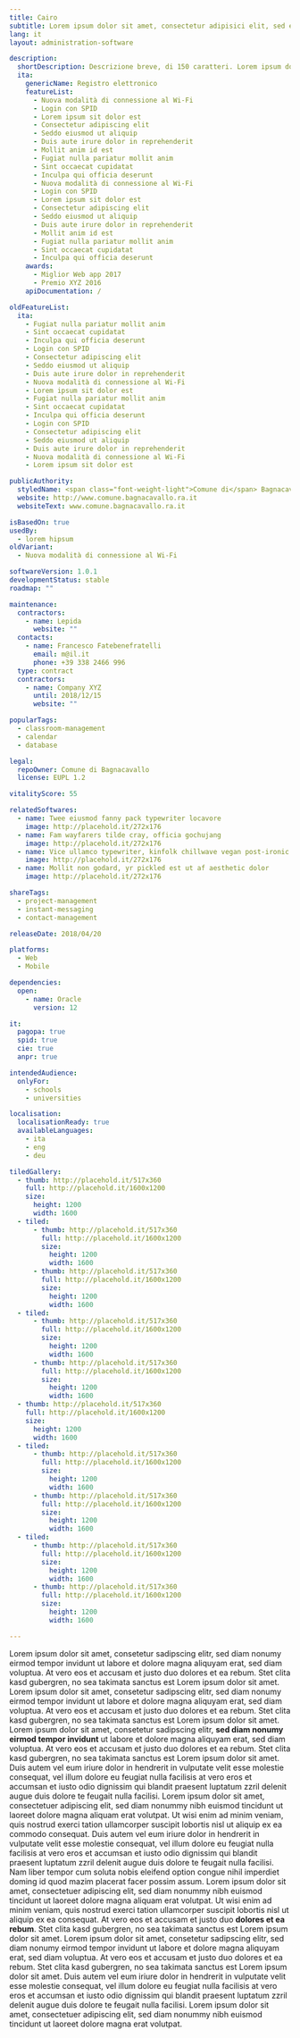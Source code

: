 ```yaml
---
title: Cairo
subtitle: Lorem ipsum dolor sit amet, consectetur adipisici elit, sed eiusmod tempor incidunt ut labore et dolore magna aliqua. Ut enim ad minim veniam, quis nostrud
lang: it
layout: administration-software

description:
  shortDescription: Descrizione breve, di 150 caratteri. Lorem ipsum dolor sit amet, consect etur adipisici elit, sed tempor incidunt ut labore et dolore magna aliqua.
  ita:
    genericName: Registro elettronico
    featureList:
      - Nuova modalità di connessione al Wi-Fi
      - Login con SPID
      - Lorem ipsum sit dolor est
      - Consectetur adipiscing elit
      - Seddo eiusmod ut aliquip
      - Duis aute irure dolor in reprehenderit
      - Mollit anim id est
      - Fugiat nulla pariatur mollit anim
      - Sint occaecat cupidatat
      - Inculpa qui officia deserunt
      - Nuova modalità di connessione al Wi-Fi
      - Login con SPID
      - Lorem ipsum sit dolor est
      - Consectetur adipiscing elit
      - Seddo eiusmod ut aliquip
      - Duis aute irure dolor in reprehenderit
      - Mollit anim id est
      - Fugiat nulla pariatur mollit anim
      - Sint occaecat cupidatat
      - Inculpa qui officia deserunt
    awards:
      - Miglior Web app 2017
      - Premio XYZ 2016
    apiDocumentation: /

oldFeatureList:
  ita:
    - Fugiat nulla pariatur mollit anim
    - Sint occaecat cupidatat
    - Inculpa qui officia deserunt
    - Login con SPID
    - Consectetur adipiscing elit
    - Seddo eiusmod ut aliquip
    - Duis aute irure dolor in reprehenderit
    - Nuova modalità di connessione al Wi-Fi
    - Lorem ipsum sit dolor est
    - Fugiat nulla pariatur mollit anim
    - Sint occaecat cupidatat
    - Inculpa qui officia deserunt
    - Login con SPID
    - Consectetur adipiscing elit
    - Seddo eiusmod ut aliquip
    - Duis aute irure dolor in reprehenderit
    - Nuova modalità di connessione al Wi-Fi
    - Lorem ipsum sit dolor est

publicAuthority:
  styledName: <span class="font-weight-light">Comune di</span> Bagnacavallo
  website: http://www.comune.bagnacavallo.ra.it
  websiteText: www.comune.bagnacavallo.ra.it

isBasedOn: true
usedBy:
  - lorem hipsum
oldVariant:
  - Nuova modalità di connessione al Wi-Fi

softwareVersion: 1.0.1
developmentStatus: stable
roadmap: ""

maintenance:
  contractors:
    - name: Lepida
      website: ""
  contacts:
    - name: Francesco Fatebenefratelli
      email: m@il.it
      phone: +39 338 2466 996
  type: contract
  contractors:
    - name: Company XYZ
      until: 2018/12/15
      website: ""

popularTags:
  - classroom-management
  - calendar
  - database

legal:
  repoOwner: Comune di Bagnacavallo
  license: EUPL 1.2

vitalityScore: 55

relatedSoftwares:
  - name: Twee eiusmod fanny pack typewriter locavore
    image: http://placehold.it/272x176
  - name: Fam wayfarers tilde cray, officia gochujang
    image: http://placehold.it/272x176
  - name: Vice ullamco typewriter, kinfolk chillwave vegan post-ironic
    image: http://placehold.it/272x176
  - name: Mollit non godard, yr pickled est ut af aesthetic dolor
    image: http://placehold.it/272x176

shareTags:
  - project-management
  - instant-messaging
  - contact-management

releaseDate: 2018/04/20

platforms:
  - Web
  - Mobile

dependencies:
  open:
    - name: Oracle
      version: 12

it:
  pagopa: true
  spid: true
  cie: true
  anpr: true

intendedAudience:
  onlyFor:
    - schools
    - universities

localisation:
  localisationReady: true
  availableLanguages:
    - ita
    - eng
    - deu

tiledGallery:
  - thumb: http://placehold.it/517x360
    full: http://placehold.it/1600x1200
    size:
      height: 1200
      width: 1600
  - tiled:
      - thumb: http://placehold.it/517x360
        full: http://placehold.it/1600x1200
        size:
          height: 1200
          width: 1600
      - thumb: http://placehold.it/517x360
        full: http://placehold.it/1600x1200
        size:
          height: 1200
          width: 1600
  - tiled:
      - thumb: http://placehold.it/517x360
        full: http://placehold.it/1600x1200
        size:
          height: 1200
          width: 1600
      - thumb: http://placehold.it/517x360
        full: http://placehold.it/1600x1200
        size:
          height: 1200
          width: 1600
  - thumb: http://placehold.it/517x360
    full: http://placehold.it/1600x1200
    size:
      height: 1200
      width: 1600
  - tiled:
      - thumb: http://placehold.it/517x360
        full: http://placehold.it/1600x1200
        size:
          height: 1200
          width: 1600
      - thumb: http://placehold.it/517x360
        full: http://placehold.it/1600x1200
        size:
          height: 1200
          width: 1600
  - tiled:
      - thumb: http://placehold.it/517x360
        full: http://placehold.it/1600x1200
        size:
          height: 1200
          width: 1600
      - thumb: http://placehold.it/517x360
        full: http://placehold.it/1600x1200
        size:
          height: 1200
          width: 1600

---
```


Lorem ipsum dolor sit amet, consetetur sadipscing elitr, sed diam nonumy eirmod tempor invidunt ut labore et dolore magna aliquyam erat, sed diam voluptua. At vero eos et accusam et justo duo dolores et ea rebum. Stet clita kasd gubergren, no sea takimata sanctus est Lorem ipsum dolor sit amet.
Lorem ipsum dolor sit amet, consetetur sadipscing elitr, sed diam nonumy eirmod tempor invidunt ut labore et dolore magna aliquyam erat, sed diam voluptua. At vero eos et accusam et justo duo dolores et ea rebum. Stet clita kasd gubergren, no sea takimata sanctus est Lorem ipsum dolor sit amet. Lorem ipsum dolor sit amet, consetetur sadipscing elitr, **sed diam nonumy eirmod tempor invidunt** ut labore et dolore magna aliquyam erat, sed diam voluptua. At vero eos et accusam et justo duo dolores et ea rebum. Stet clita kasd gubergren, no sea takimata sanctus est Lorem ipsum dolor sit amet.
Duis autem vel eum iriure dolor in hendrerit in vulputate velit esse molestie consequat, vel illum dolore eu feugiat nulla facilisis at vero eros et accumsan et iusto odio dignissim qui blandit praesent luptatum zzril delenit augue duis dolore te feugait nulla facilisi. Lorem ipsum dolor sit amet, consectetuer adipiscing elit, sed diam nonummy nibh euismod tincidunt ut laoreet dolore magna aliquam erat volutpat.
Ut wisi enim ad minim veniam, quis nostrud exerci tation ullamcorper suscipit lobortis nisl ut aliquip ex ea commodo consequat. Duis autem vel eum iriure dolor in hendrerit in vulputate velit esse molestie consequat, vel illum dolore eu feugiat nulla facilisis at vero eros et accumsan et iusto odio dignissim qui blandit praesent luptatum zzril delenit augue duis dolore te feugait nulla facilisi.
Nam liber tempor cum soluta nobis eleifend option congue nihil imperdiet doming id quod mazim placerat facer possim assum. Lorem ipsum dolor sit amet, consectetuer adipiscing elit, sed diam nonummy nibh euismod tincidunt ut laoreet dolore magna aliquam erat volutpat. Ut wisi enim ad minim veniam, quis nostrud exerci tation ullamcorper suscipit lobortis nisl ut aliquip ex ea consequat.
At vero eos et accusam et justo duo **dolores et ea rebum**. Stet clita kasd gubergren, no sea takimata sanctus est Lorem ipsum dolor sit amet.
Lorem ipsum dolor sit amet, consetetur sadipscing elitr, sed diam nonumy eirmod tempor invidunt ut labore et dolore magna aliquyam erat, sed diam voluptua. At vero eos et accusam et justo duo dolores et ea rebum. Stet clita kasd gubergren, no sea takimata sanctus est Lorem ipsum dolor sit amet.
Duis autem vel eum iriure dolor in hendrerit in vulputate velit esse molestie consequat, vel illum dolore eu feugiat nulla facilisis at vero eros et accumsan et iusto odio dignissim qui blandit praesent luptatum zzril delenit augue duis dolore te feugait nulla facilisi. Lorem ipsum dolor sit amet, consectetuer adipiscing elit, sed diam nonummy nibh euismod tincidunt ut laoreet dolore magna erat volutpat.

